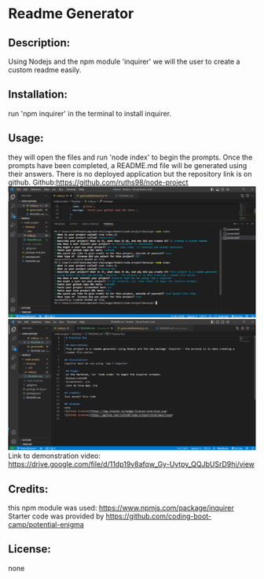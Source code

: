 # Readme Generator
 
 ## Description:
 Using Nodejs and the npm module 'inquirer' we will the user to create a custom readme easily.

## Installation:
run 'npm inquirer' in the terminal to install inquirer.

 ## Usage:
 they will open the files and run 'node index' to begin the prompts. Once the prompts have been completed, a README.md file will be generated using their answers.
 There is no deployed application but the repository link is on github.
 Github:https://github.com/ruths98/node-project
 ![Screenshot.1](./images/ss1.png)
 ![Screenshot.2](./images/ss2.png)
 Link to demonstration video: https://drive.google.com/file/d/11dp19v8afqw_Gy-Uytpy_QQJbUSrD9hi/view

## Credits:
this npm module was used: https://www.npmjs.com/package/inquirer
Starter code was provided by https://github.com/coding-boot-camp/potential-enigma

## License:
none

  